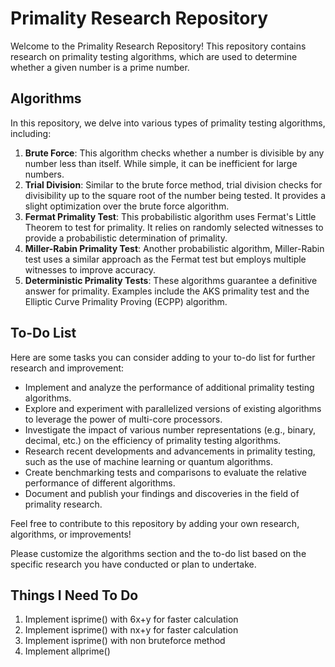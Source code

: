 # Primality Research Repository

Welcome to the Primality Research Repository! This repository contains research on primality testing algorithms, which are used to determine whether a given number is a prime number.

## Algorithms

In this repository, we delve into various types of primality testing algorithms, including:

1. **Brute Force**: This algorithm checks whether a number is divisible by any number less than itself. While simple, it can be inefficient for large numbers.
2. **Trial Division**: Similar to the brute force method, trial division checks for divisibility up to the square root of the number being tested. It provides a slight optimization over the brute force algorithm.
3. **Fermat Primality Test**: This probabilistic algorithm uses Fermat's Little Theorem to test for primality. It relies on randomly selected witnesses to provide a probabilistic determination of primality.
4. **Miller-Rabin Primality Test**: Another probabilistic algorithm, Miller-Rabin test uses a similar approach as the Fermat test but employs multiple witnesses to improve accuracy.
5. **Deterministic Primality Tests**: These algorithms guarantee a definitive answer for primality. Examples include the AKS primality test and the Elliptic Curve Primality Proving (ECPP) algorithm.

## To-Do List

Here are some tasks you can consider adding to your to-do list for further research and improvement:

- Implement and analyze the performance of additional primality testing algorithms.
- Explore and experiment with parallelized versions of existing algorithms to leverage the power of multi-core processors.
- Investigate the impact of various number representations (e.g., binary, decimal, etc.) on the efficiency of primality testing algorithms.
- Research recent developments and advancements in primality testing, such as the use of machine learning or quantum algorithms.
- Create benchmarking tests and comparisons to evaluate the relative performance of different algorithms.
- Document and publish your findings and discoveries in the field of primality research.

Feel free to contribute to this repository by adding your own research, algorithms, or improvements!

Please customize the algorithms section and the to-do list based on the specific research you have conducted or plan to undertake.

## Things I Need To Do
1. Implement isprime() with 6x+y for faster calculation
2. Implement isprime() with nx+y for faster calculation
3. Implement isprime() with non bruteforce method
4. Implement allprime()
